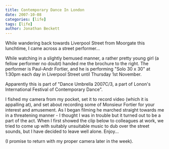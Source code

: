 ```yaml
---
title: Contemporary Dance In London
date: 2007-10-08
categories: [life]
tags: [life]
author: Jonathan Beckett
---
```


While wandering back towards Liverpool Street from Moorgate this lunchtime, I came across a street performer...

While watching in a slightly bemused manner, a rather pretty young girl (a fellow performer no doubt) handed me the brochure to the right. The performer is Paul-Andr Fortier, and he is performing "Solo 30 x 30" at 1:30pm each day in Liverpool Street until Thursday 1st November.

Apparently this is part of "Dance Umbrella 2007C/3, a part of Lonon's International Festival of Contemporary Dance".

I fished my camera from my pocket, set it to record video (which it is appalling at), and set about recording some of Monsieur Fortier for your interest and amusement. As I began filming he marched straight towards me in a threatening manner - I thought I was in trouble but it turned out to be a part of the act. When I first showed the clip below to colleagues at work, we tried to come up with suitably unsuitable music to dub over the street sounds, but I have decided to leave well alone. Enjoy...

(I promise to return with my proper camera later in the week).